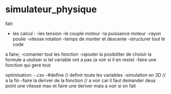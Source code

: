 # simulateur_physique

fait:
- les calcul :
        -les tension
        -le couple moteur
        -la puissance moteur
        -rayon poulie
        -vitesse rotation
        -temps de monter et descente
-structurer tout le code 


a faire;
-comanter tout les fonction
-rajouter la posibiliter de choisir la formule a utuliser si tel variable ont a pas (a voir si il en reste)
-faire une fonction qui gere tout 


optimisation:
-.csv
-#define // definir toute les variables
-simulation en 3D // a la fin 
-faire la deriver de la fonction // a voir car il faut demander deux point une vitesse max et faire une deriver mais a voir si on fait


